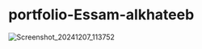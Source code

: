 ﻿# portfolio-Essam-alkhateeb
![Screenshot_20241207_113752](https://github.com/user-attachments/assets/0d79facc-58f6-4ad2-aa1f-cc57cd3876ef)

